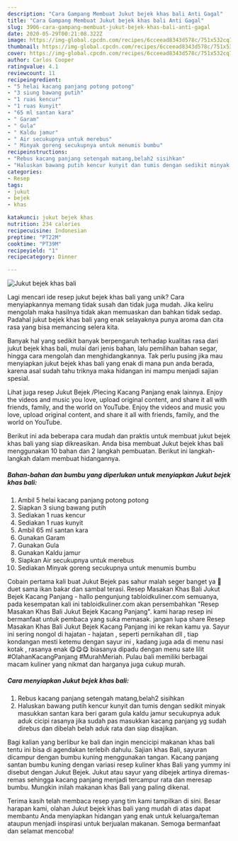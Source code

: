 ```yaml
---
description: "Cara Gampang Membuat Jukut bejek khas bali Anti Gagal"
title: "Cara Gampang Membuat Jukut bejek khas bali Anti Gagal"
slug: 3906-cara-gampang-membuat-jukut-bejek-khas-bali-anti-gagal
date: 2020-05-29T00:21:08.322Z
image: https://img-global.cpcdn.com/recipes/6cceead8343d578c/751x532cq70/jukut-bejek-khas-bali-foto-resep-utama.jpg
thumbnail: https://img-global.cpcdn.com/recipes/6cceead8343d578c/751x532cq70/jukut-bejek-khas-bali-foto-resep-utama.jpg
cover: https://img-global.cpcdn.com/recipes/6cceead8343d578c/751x532cq70/jukut-bejek-khas-bali-foto-resep-utama.jpg
author: Carlos Cooper
ratingvalue: 4.1
reviewcount: 11
recipeingredient:
- "5 helai kacang panjang potong potong"
- "3 siung bawang putih"
- "1 ruas kencur"
- "1 ruas kunyit"
- "65 ml santan kara"
- " Garam"
- " Gula"
- " Kaldu jamur"
- " Air secukupnya untuk merebus"
- " Minyak goreng secukupnya untuk menumis bumbu"
recipeinstructions:
- "Rebus kacang panjang setengah matang,belah2 sisihkan"
- "Haluskan bawang putih kencur kunyit dan tumis dengan sedikit minyak masukkan santan kara beri garam gula kaldu jamur secukupnya aduk aduk cicipi rasanya jika sudah pas masukkan kacang panjang yg sudah direbus dan dibelah belah aduk rata dan siap disajikan."
categories:
- Resep
tags:
- jukut
- bejek
- khas

katakunci: jukut bejek khas 
nutrition: 234 calories
recipecuisine: Indonesian
preptime: "PT22M"
cooktime: "PT39M"
recipeyield: "1"
recipecategory: Dinner

---
```



![Jukut bejek khas bali](https://img-global.cpcdn.com/recipes/6cceead8343d578c/751x532cq70/jukut-bejek-khas-bali-foto-resep-utama.jpg)

Lagi mencari ide resep jukut bejek khas bali yang unik? Cara menyiapkannya memang tidak susah dan tidak juga mudah. Jika keliru mengolah maka hasilnya tidak akan memuaskan dan bahkan tidak sedap. Padahal jukut bejek khas bali yang enak selayaknya punya aroma dan cita rasa yang bisa memancing selera kita.

Banyak hal yang sedikit banyak berpengaruh terhadap kualitas rasa dari jukut bejek khas bali, mulai dari jenis bahan, lalu pemilihan bahan segar, hingga cara mengolah dan menghidangkannya. Tak perlu pusing jika mau menyiapkan jukut bejek khas bali yang enak di mana pun anda berada, karena asal sudah tahu triknya maka hidangan ini mampu menjadi sajian spesial.

Lihat juga resep Jukut Bejek /Plecing Kacang Panjang enak lainnya. Enjoy the videos and music you love, upload original content, and share it all with friends, family, and the world on YouTube. Enjoy the videos and music you love, upload original content, and share it all with friends, family, and the world on YouTube.


Berikut ini ada beberapa cara mudah dan praktis untuk membuat jukut bejek khas bali yang siap dikreasikan. Anda bisa membuat Jukut bejek khas bali menggunakan 10 bahan dan 2 langkah pembuatan. Berikut ini langkah-langkah dalam membuat hidangannya.

<!--inarticleads1-->

##### Bahan-bahan dan bumbu yang diperlukan untuk menyiapkan Jukut bejek khas bali:

1. Ambil 5 helai kacang panjang potong potong
1. Siapkan 3 siung bawang putih
1. Sediakan 1 ruas kencur
1. Sediakan 1 ruas kunyit
1. Ambil 65 ml santan kara
1. Gunakan  Garam
1. Gunakan  Gula
1. Gunakan  Kaldu jamur
1. Siapkan  Air secukupnya untuk merebus
1. Sediakan  Minyak goreng secukupnya untuk menumis bumbu


Cobain pertama kali buat Jukut Bejek pas sahur malah seger banget ya 🤩 duet sama ikan bakar dan sambal terasi. Resep Masakan Khas Bali Jukut Bejek Kacang Panjang - hallo pengunjung tabloidkuliner.com semuanya, pada kesempatan kali ini tabloidkuliner.com akan persembahkan &#34;Resep Masakan Khas Bali Jukut Bejek Kacang Panjang&#34;. kami harap resep ini bermanfaat untuk pembaca yang suka memasak. jangan lupa share Resep Masakan Khas Bali Jukut Bejek Kacang Panjang ini ke rekan kamu ya. Sayur ini sering nongol di hajatan - hajatan , seperti pernikahan dll , tiap kondangan mesti ketemu dengan sayur ini , kadang juga ada di menu nasi kotak , rasanya enak 😋😋😋 biasanya dipadu dengan menu sate lilit #OlahanKacangPanjang #MurahMeriah. Pulau bali memiliki berbagai macam kuliner yang nikmat dan harganya juga cukup murah. 

<!--inarticleads2-->

##### Cara menyiapkan Jukut bejek khas bali:

1. Rebus kacang panjang setengah matang,belah2 sisihkan
1. Haluskan bawang putih kencur kunyit dan tumis dengan sedikit minyak masukkan santan kara beri garam gula kaldu jamur secukupnya aduk aduk cicipi rasanya jika sudah pas masukkan kacang panjang yg sudah direbus dan dibelah belah aduk rata dan siap disajikan.


Bagi kalian yang berlibur ke bali dan ingin mencicipi makanan khas bali tentu ini bisa di agendakan terlebih dahulu. Sajian khas Bali, sayuran dicampur dengan bumbu kuning menggunakan tangan. Kacang panjang santan bumbu kuning dengan variasi resep kuliner khas Bali yang yummy ini disebut dengan Jukut Bejek. Jukut atau sayur yang dibejek artinya diremas-remas sehingga kacang panjang menjadi tercampur rata dan meresap bumbu. Mungkin inilah makanan khas Bali yang paling dikenal. 

Terima kasih telah membaca resep yang tim kami tampilkan di sini. Besar harapan kami, olahan Jukut bejek khas bali yang mudah di atas dapat membantu Anda menyiapkan hidangan yang enak untuk keluarga/teman ataupun menjadi inspirasi untuk berjualan makanan. Semoga bermanfaat dan selamat mencoba!
